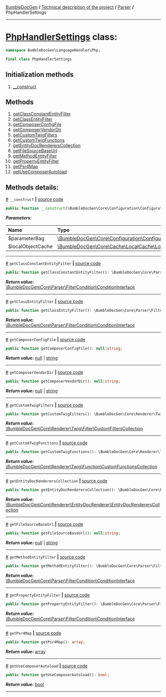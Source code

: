 [BumbleDocGen](/docs/README.md) **/**
[Technical description of the project](/docs/tech/readme.md) **/**
[Parser](/docs/tech/02_parser/readme.md) **/**
PhpHandlerSettings

---


# [PhpHandlerSettings](https://github.com/bumble-tech/bumble-doc-gen/blob/master/src/LanguageHandler/Php/PhpHandlerSettings.php#L21) class:

```php
namespace BumbleDocGen\LanguageHandler\Php;

final class PhpHandlerSettings
```

## Initialization methods

1. [__construct](#m-construct) 
## Methods

1. [getClassConstantEntityFilter](#mgetclassconstantentityfilter) 
1. [getClassEntityFilter](#mgetclassentityfilter) 
1. [getComposerConfigFile](#mgetcomposerconfigfile) 
1. [getComposerVendorDir](#mgetcomposervendordir) 
1. [getCustomTwigFilters](#mgetcustomtwigfilters) 
1. [getCustomTwigFunctions](#mgetcustomtwigfunctions) 
1. [getEntityDocRenderersCollection](#mgetentitydocrendererscollection) 
1. [getFileSourceBaseUrl](#mgetfilesourcebaseurl) 
1. [getMethodEntityFilter](#mgetmethodentityfilter) 
1. [getPropertyEntityFilter](#mgetpropertyentityfilter) 
1. [getPsr4Map](#mgetpsr4map) 
1. [getUseComposerAutoload](#mgetusecomposerautoload) 

## Methods details:

<a name="m-construct" href="#m-construct">#</a> `__construct`  **|** [source code](https://github.com/bumble-tech/bumble-doc-gen/blob/master/src/LanguageHandler/Php/PhpHandlerSettings.php#L26)
```php
public function __construct(\BumbleDocGen\Core\Configuration\ConfigurationParameterBag $parameterBag, \BumbleDocGen\Core\Cache\LocalCache\LocalObjectCache $localObjectCache);
```

***Parameters:***

| Name | Type | Description |
|:-|:-|:-|
$parameterBag | [\BumbleDocGen\Core\Configuration\ConfigurationParameterBag](https://github.com/bumble-tech/bumble-doc-gen/blob/master/src/Core/Configuration/ConfigurationParameterBag.php) | - |
$localObjectCache | [\BumbleDocGen\Core\Cache\LocalCache\LocalObjectCache](https://github.com/bumble-tech/bumble-doc-gen/blob/master/src/Core/Cache/LocalCache/LocalObjectCache.php) | - |

---

<a name="mgetclassconstantentityfilter" href="#mgetclassconstantentityfilter">#</a> `getClassConstantEntityFilter`  **|** [source code](https://github.com/bumble-tech/bumble-doc-gen/blob/master/src/LanguageHandler/Php/PhpHandlerSettings.php#L63)
```php
public function getClassConstantEntityFilter(): \BumbleDocGen\Core\Parser\FilterCondition\ConditionInterface;
```

***Return value:*** [\BumbleDocGen\Core\Parser\FilterCondition\ConditionInterface](https://github.com/bumble-tech/bumble-doc-gen/blob/master/src/Core/Parser/FilterCondition/ConditionInterface.php)

---

<a name="mgetclassentityfilter" href="#mgetclassentityfilter">#</a> `getClassEntityFilter`  **|** [source code](https://github.com/bumble-tech/bumble-doc-gen/blob/master/src/LanguageHandler/Php/PhpHandlerSettings.php#L43)
```php
public function getClassEntityFilter(): \BumbleDocGen\Core\Parser\FilterCondition\ConditionInterface;
```

***Return value:*** [\BumbleDocGen\Core\Parser\FilterCondition\ConditionInterface](https://github.com/bumble-tech/bumble-doc-gen/blob/master/src/Core/Parser/FilterCondition/ConditionInterface.php)

---

<a name="mgetcomposerconfigfile" href="#mgetcomposerconfigfile">#</a> `getComposerConfigFile`  **|** [source code](https://github.com/bumble-tech/bumble-doc-gen/blob/master/src/LanguageHandler/Php/PhpHandlerSettings.php#L176)
```php
public function getComposerConfigFile(): null|string;
```

***Return value:*** [null](https://www.php.net/manual/en/language.types.null.php) | [string](https://www.php.net/manual/en/language.types.string.php)

---

<a name="mgetcomposervendordir" href="#mgetcomposervendordir">#</a> `getComposerVendorDir`  **|** [source code](https://github.com/bumble-tech/bumble-doc-gen/blob/master/src/LanguageHandler/Php/PhpHandlerSettings.php#L193)
```php
public function getComposerVendorDir(): null|string;
```

***Return value:*** [null](https://www.php.net/manual/en/language.types.null.php) | [string](https://www.php.net/manual/en/language.types.string.php)

---

<a name="mgetcustomtwigfilters" href="#mgetcustomtwigfilters">#</a> `getCustomTwigFilters`  **|** [source code](https://github.com/bumble-tech/bumble-doc-gen/blob/master/src/LanguageHandler/Php/PhpHandlerSettings.php#L250)
```php
public function getCustomTwigFilters(): \BumbleDocGen\Core\Renderer\Twig\Filter\CustomFiltersCollection;
```

***Return value:*** [\BumbleDocGen\Core\Renderer\Twig\Filter\CustomFiltersCollection](https://github.com/bumble-tech/bumble-doc-gen/blob/master/src/Core/Renderer/Twig/Filter/CustomFiltersCollection.php)

---

<a name="mgetcustomtwigfunctions" href="#mgetcustomtwigfunctions">#</a> `getCustomTwigFunctions`  **|** [source code](https://github.com/bumble-tech/bumble-doc-gen/blob/master/src/LanguageHandler/Php/PhpHandlerSettings.php#L227)
```php
public function getCustomTwigFunctions(): \BumbleDocGen\Core\Renderer\Twig\Function\CustomFunctionsCollection;
```

***Return value:*** [\BumbleDocGen\Core\Renderer\Twig\Function\CustomFunctionsCollection](https://github.com/bumble-tech/bumble-doc-gen/blob/master/src/Core/Renderer/Twig/Function/CustomFunctionsCollection.php)

---

<a name="mgetentitydocrendererscollection" href="#mgetentitydocrendererscollection">#</a> `getEntityDocRenderersCollection`  **|** [source code](https://github.com/bumble-tech/bumble-doc-gen/blob/master/src/LanguageHandler/Php/PhpHandlerSettings.php#L123)
```php
public function getEntityDocRenderersCollection(): \BumbleDocGen\Core\Renderer\EntityDocRenderer\EntityDocRenderersCollection;
```

***Return value:*** [\BumbleDocGen\Core\Renderer\EntityDocRenderer\EntityDocRenderersCollection](https://github.com/bumble-tech/bumble-doc-gen/blob/master/src/Core/Renderer/EntityDocRenderer/EntityDocRenderersCollection.php)

---

<a name="mgetfilesourcebaseurl" href="#mgetfilesourcebaseurl">#</a> `getFileSourceBaseUrl`  **|** [source code](https://github.com/bumble-tech/bumble-doc-gen/blob/master/src/LanguageHandler/Php/PhpHandlerSettings.php#L144)
```php
public function getFileSourceBaseUrl(): null|string;
```

***Return value:*** [null](https://www.php.net/manual/en/language.types.null.php) | [string](https://www.php.net/manual/en/language.types.string.php)

---

<a name="mgetmethodentityfilter" href="#mgetmethodentityfilter">#</a> `getMethodEntityFilter`  **|** [source code](https://github.com/bumble-tech/bumble-doc-gen/blob/master/src/LanguageHandler/Php/PhpHandlerSettings.php#L83)
```php
public function getMethodEntityFilter(): \BumbleDocGen\Core\Parser\FilterCondition\ConditionInterface;
```

***Return value:*** [\BumbleDocGen\Core\Parser\FilterCondition\ConditionInterface](https://github.com/bumble-tech/bumble-doc-gen/blob/master/src/Core/Parser/FilterCondition/ConditionInterface.php)

---

<a name="mgetpropertyentityfilter" href="#mgetpropertyentityfilter">#</a> `getPropertyEntityFilter`  **|** [source code](https://github.com/bumble-tech/bumble-doc-gen/blob/master/src/LanguageHandler/Php/PhpHandlerSettings.php#L103)
```php
public function getPropertyEntityFilter(): \BumbleDocGen\Core\Parser\FilterCondition\ConditionInterface;
```

***Return value:*** [\BumbleDocGen\Core\Parser\FilterCondition\ConditionInterface](https://github.com/bumble-tech/bumble-doc-gen/blob/master/src/Core/Parser/FilterCondition/ConditionInterface.php)

---

<a name="mgetpsr4map" href="#mgetpsr4map">#</a> `getPsr4Map`  **|** [source code](https://github.com/bumble-tech/bumble-doc-gen/blob/master/src/LanguageHandler/Php/PhpHandlerSettings.php#L209)
```php
public function getPsr4Map(): array;
```

***Return value:*** [array](https://www.php.net/manual/en/language.types.array.php)

---

<a name="mgetusecomposerautoload" href="#mgetusecomposerautoload">#</a> `getUseComposerAutoload`  **|** [source code](https://github.com/bumble-tech/bumble-doc-gen/blob/master/src/LanguageHandler/Php/PhpHandlerSettings.php#L160)
```php
public function getUseComposerAutoload(): bool;
```

***Return value:*** [bool](https://www.php.net/manual/en/language.types.boolean.php)

---
